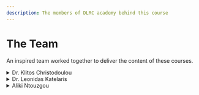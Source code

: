 ```yaml
---
description: The members of DLRC academy behind this course
---
```


# The Team

An inspired team worked together to deliver the content of these courses.

<details>

<summary>Dr.  Klitos Christodoulou</summary>

![](../../../.gitbook/assets/klitos.jpg)

_**Scientific Lab Leader**_

_Twitter:_ [_klitoschr_](https://twitter.com/klitoschr)__

__

**Dr. Klitos Christodoulou** is a faculty member at the Department of Management and MIS – Digital Currency, at the University of Nicosia (UNIC). He is also a research faculty at the Institute For the Future (IFF) at the same University since 2018.

He holds a B.Sc. in Computer Science and an M.Sc. in Advanced Computer Science – with specialisation in Advanced Applications, both from the University of Manchester, UK. In 2014, Klitos obtained his Ph.D. in Computer Science from the School of Computer Science at the University of Manchester, UK. He has been an adjunct staff member of the Information Management Group (IMG) in the School of Computer Science, at the University of Manchester where he engaged in various research and teaching activities.

Klitos has served in the Program Committee of a variety of conferences. Currently, he serves as an Associate Editor at the Frontiers in Blockchain Journal and Guest Editor on the special issue of Future Internet (MDPI Journal) on Blockchain Applications.

His research interests span both Data Management challenges, with a focus on Machine Learning techniques, and Distributed Ledger Technologies; with an emphasis on Blockchain ledgers. He has given numerous invited talks and tutorials involved Blockchain technologies. Klitos teaches a course on Blockchain Applications under UNIC’s MSc in Digital Currency programme.

</details>

<details>

<summary>Dr.  Leonidas Katelaris</summary>

![](../../../.gitbook/assets/nounpunk.jpg)__

_**IFF Post-doctoral Researcher, Activity Manager CEPOL**_&#x20;

_Twitter:_ [_katelarisl_](https://twitter.com/katelarisL)

Dr Leonidas Katelaris is a post-doctoral researcher at Institute For the Future (IFF) at University of Nicosia. He joined Institute For the Future (IFF) at University of Nicosia in 2019 as a Researcher participating in EU projects with focus in the areas of Blockchains, DLTs, NFTs and the Metaverse. His contribution at Institute For the Future (IFF) at University of Nicosia is disturbed between different roles and responsibilities including among others:

* The support at the world leading Blockchain and Digital Currency MSc program at University of Nicosia as Teaching Assistance&#x20;
* Member of the team behind the Open Metaverse Initiative (OMI) of University of Nicosia and the  world’s first university course to be delivered exclusively on-chain and in the metaverse (aka NFTs and the Metaverse MOOC)
* Activity Manager for the European Union Agency for Law Enforcement Training (CEPOL) training course hosted by University of Nicosia
* Researcher at Distributed Ledgers Research Centre (DLRC)&#x20;

He holds a B.Sc. and M.Sc. in Digital Systems – with specialization in Network Oriented Systems both from the University of Piraeus. His M.Sc. thesis was in the topic of “Optimized Resource Provisioning based on Collective Intelligence in Service Level Agreements in Cloud Computing”. Leonidas obtained his Ph.D. in Information Systems from the Department of Digital Systems at the University of Piraeus with the title “Innovative Customer Behaviour Forecasting Framework for Subscription-based Organizations”. His areas of expertise are Information Systems, Blockchain, DLTs, Non-fungible Tokens (NFTs) and the Metaverse where he has authored/co-authored scientific publications.Dr. Leonidas Katelaris is a post-doctoral researcher at the Institute for the Future (IFF) at the University of Nicosia. He has played a crucial role in the successful implementation of UNIC's open course on NFTs and the Metaverse, marking the first-ever university course to be delivered on-chain and within the metaverse. Leonidas joined the Institute for the Future (IFF) at the University of Nicosia in 2019 as a researcher, participating in EU projects with a focus on blockchains, DLTs, NFTs, and the Metaverse. His contributions to the Institute for the Future (IFF) at the University of Nicosia span various roles and responsibilities, including:

* Lecturer/Trainer for the Cyprus Police course on investigations in digital currencies
* Activity Manager for the European Union Agency for Law Enforcement Training (CEPOL) training course hosted by the University of Nicosia
* Teaching Assistant for the world leading Blockchain and Digital Currency MSc program at the University of Nicosia
* Researcher at the Distributed Ledgers Research Centre (DLRC)
* Member of the team behind the Open Metaverse Initiative (OMI) at the University of Nicosia

He holds a B.Sc. and M.Sc. in Digital Systems, both with a specialization in Network Oriented Systems from the University of Piraeus. His M.Sc. thesis focused on "Optimized Resource Provisioning based on Collective Intelligence in Service Level Agreements in Cloud Computing." Leonidas obtained his Ph.D. in Information Systems from the Department of Digital Systems at the University of Piraeus, where his dissertation was titled "Innovative Customer Behavior Forecasting Framework for Subscription-based Organizations." His areas of expertise include Information Systems, Blockchain, DLTs, Non-fungible Tokens (NFTs), and the Metaverse, and he has authored and co-authored numerous scientific publications in these domains.

</details>

<details>

<summary>Aliki Ntouzgou</summary>

![](../../../.gitbook/assets/aliki.jpeg)

Research Assistant

Aliki Ntouzgou is a research assistant at the Institute for the Future and a member of the DLRC team.

Aliki is a graduate of the Department of Management Science and Technology of Athens University of Economics and Business. She majored in Software and Data Analysis Technologies while her thesis topic was “Types of biases in the datasets”. During her academic studies, she developed an interest in data structures and cryptography, along with data science. Subsequently, she was intrigued by distributed ledger technology. Wanting to navigate in both of these fields, she worked as an intern at Code4Thought, an AI advisory company. More specifically, she conducted a competitive analysis regarding PyThia, the company's AI advisory tool which detects bias metrics in systems, and presented proposals regarding the improvement of the company's AI tool.

After graduation, she kick-started her professional career in the blockchain space, having now a 1½-year experience working for the Institute for the Future (University of Nicosia), as a member of the Distributed Ledger Research Center and the European Blockchain Observatory and Forum.

</details>
